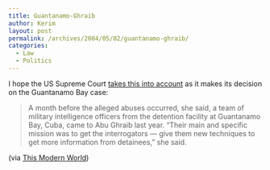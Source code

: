 ```yaml
---
title: Guantanamo-Ghraib
author: Kerim
layout: post
permalink: /archives/2004/05/02/guantanamo-ghraib/
categories:
  - Law
  - Politics
---
```

I hope the US Supreme Court <a href="http://www.washingtonpost.com/wp-dyn/articles/A59750-2004May1.html" onclick="_gaq.push(['_trackEvent', 'outbound-article', 'http://www.washingtonpost.com/wp-dyn/articles/A59750-2004May1.html', 'takes this into account']);" >takes this into account</a> as it makes its decision on the Guantanamo Bay case:

> A month before the alleged abuses occurred, she said, a team of military intelligence officers from the detention facility at Guantanamo Bay, Cuba, came to Abu Ghraib last year. &#8220;Their main and specific mission was to get the interrogators &#8212; give them new techniques to get more information from detainees,&#8221; she said.

(via <a href="http://www.thismodernworld.com/weblog/mtarchives/week_2004_05_02.html#001502" onclick="_gaq.push(['_trackEvent', 'outbound-article', 'http://www.thismodernworld.com/weblog/mtarchives/week_2004_05_02.html#001502', 'This Modern World']);" >This Modern World</a>)

